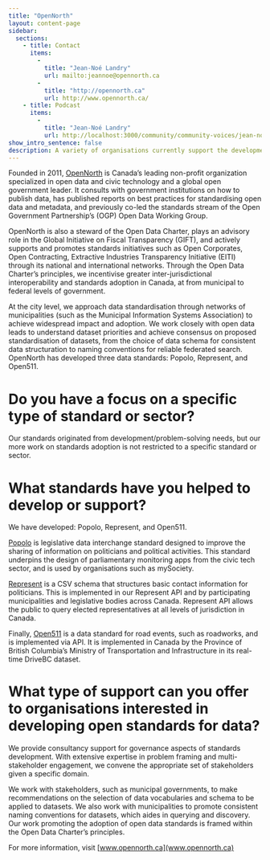 ```yaml
---
title: "OpenNorth" 
layout: content-page
sidebar:
  sections:
    - title: Contact
      items:
        -          
          title: "Jean-Noé Landry"
          url: mailto:jeannoe@opennorth.ca
        -          
          title: "http://opennorth.ca"
          url: http://www.opennorth.ca/
    - title: Podcast
      items:
        -
          title: "Jean-Noé Landry"
          url: http://localhost:3000/community/community-voices/jean-noe-landry/                   
show_intro_sentence: false
description: A variety of organisations currently support the development and adoption of open standards for data. This section profiles some of those organisations and how they can support you.
---
```


Founded in 2011, [OpenNorth](http://www.opennorth.ca/) is Canada’s leading non-profit organization specialized in open data and civic technology and a global open government leader. It consults with government institutions on how to publish data, has published reports on best practices for standardising open data and metadata, and previously co-led the standards stream of the Open Government Partnership’s (OGP) Open Data Working Group. 

OpenNorth is also a steward of the Open Data Charter, plays an advisory role in the Global Initiative on Fiscal Transparency (GIFT), and actively supports and promotes standards initiatives such as Open Corporates, Open Contracting, Extractive Industries Transparency Initiative (EITI) through its national and international networks. Through the Open Data Charter’s principles, we incentivise greater inter-jurisdictional interoperability and standards adoption in Canada, at from municipal to federal levels of government. 

At the city level, we approach data standardisation through networks of municipalities (such as the Municipal Information Systems Association) to achieve widespread impact and adoption. We work closely with open data leads to understand dataset priorities and achieve consensus on proposed standardisation of datasets, from the choice of data schema for consistent data structuration to naming conventions for reliable federated search. OpenNorth has developed three data standards: Popolo, Represent, and Open511.

# Do you have a focus on a specific type of standard or sector?

Our standards originated from development/problem-solving needs, but our more work on standards adoption is not restricted to a specific standard or sector.

# What standards have you helped to develop or support?

We have developed: Popolo, Represent, and Open511. 

[Popolo](http://www.popoloproject.com/) is legislative data interchange standard designed to improve the sharing of information on politicians and political activities. This standard underpins the design of parliamentary monitoring apps from the civic tech sector, and is used by organisations such as mySociety. 

[Represent](https://represent.opennorth.ca/government/) is a CSV schema that structures basic contact information for politicians. This is implemented in our Represent API and by participating municipalities and legislative bodies across Canada. Represent API allows the public to query elected representatives at all levels of jurisdiction in Canada. 

Finally, [Open511](http://www.open511.org/) is a data standard for road events, such as roadworks, and is implemented via API. It is implemented in Canada by the Province of British Columbia’s Ministry of Transportation and Infrastructure in its real-time DriveBC dataset.

# What type of support can you offer to organisations interested in developing open standards for data?

We provide consultancy support for governance aspects of standards development. With extensive expertise in problem framing and multi-stakeholder engagement, we convene the appropriate set of stakeholders given a specific domain. 

We work with stakeholders, such as municipal governments, to make recommendations on the selection of data vocabularies and schema to be applied to datasets. We also work with municipalities to promote consistent naming conventions for datasets, which aides in querying and discovery. Our work promoting the adoption of open data standards is framed within the Open Data Charter’s principles.

For more information, visit [www.opennorth.ca](www.opennorth.ca)


